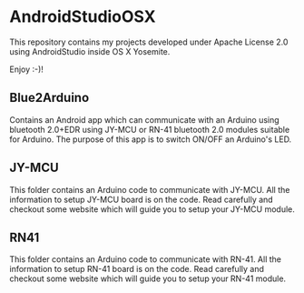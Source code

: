 # AndroidStudioOSX

This repository contains my projects developed under Apache License 2.0 using AndroidStudio inside OS X Yosemite.

Enjoy :-)!

Blue2Arduino
------------

Contains an Android app which can communicate with an Arduino using bluetooth 2.0+EDR using JY-MCU or RN-41 bluetooth 2.0 modules suitable for Arduino. The purpose of this app is to switch ON/OFF an Arduino's LED.

JY-MCU
------

This folder contains an Arduino code to communicate with JY-MCU. All the information to setup JY-MCU board is on the code. Read carefully and checkout some website which will guide you to setup your JY-MCU module.

RN41
----
This folder contains an Arduino code to communicate with RN-41. All the information to setup RN-41 board is on the code. Read carefully and checkout some website which will guide you to setup your RN-41 module.



